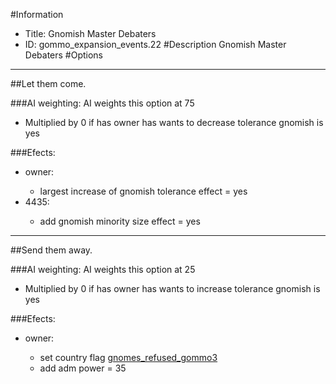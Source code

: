 #Information
 - Title: Gnomish Master Debaters
 - ID: gommo_expansion_events.22
#Description
Gnomish Master Debaters
#Options

___
##Let them come.

###AI weighting:
AI weights this option at 75
 - Multiplied by 0 if has owner has wants to decrease tolerance gnomish is yes


###Efects:<ul><li>owner:</li><ul><li>largest increase of gnomish tolerance effect = yes</li></ul><li>4435:</li><ul><li>add gnomish minority size effect = yes</li></ul></ul>

___
##Send them away.

###AI weighting:
AI weights this option at 25
 - Multiplied by 0 if has owner has wants to increase tolerance gnomish is yes


###Efects:<ul><li>owner:</li><ul><li>set country flag [gnomes_refused_gommo3](../flags/gnomes_refused_gommo3.md)</li><li>add adm power = 35</li></ul></ul>
